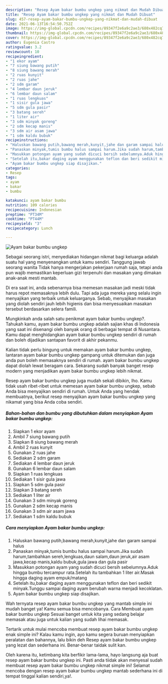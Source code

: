 ```yaml
---
description: "Resep Ayam bakar bumbu ungkep yang nikmat dan Mudah Dibuat"
title: "Resep Ayam bakar bumbu ungkep yang nikmat dan Mudah Dibuat"
slug: 457-resep-ayam-bakar-bumbu-ungkep-yang-nikmat-dan-mudah-dibuat
date: 2021-06-13T16:54:50.752Z
image: https://img-global.cpcdn.com/recipes/89347f2e6a9c2ae3/680x482cq70/ayam-bakar-bumbu-ungkep-foto-resep-utama.jpg
thumbnail: https://img-global.cpcdn.com/recipes/89347f2e6a9c2ae3/680x482cq70/ayam-bakar-bumbu-ungkep-foto-resep-utama.jpg
cover: https://img-global.cpcdn.com/recipes/89347f2e6a9c2ae3/680x482cq70/ayam-bakar-bumbu-ungkep-foto-resep-utama.jpg
author: Eugenia Castro
ratingvalue: 3.2
reviewcount: 10
recipeingredient:
- "1 ekor ayam"
- "7 siung bawang putih"
- "8 siung bawang merah"
- "2 ruas kunyit"
- "2 ruas jahe"
- "2 sdm garam"
- "4 lembar daun jeruk"
- "6 lembar daun salam"
- "1 ruas lengkuas"
- "1 sisir gula jawa"
- "5 sdm gula pasir"
- "3 batang sereh"
- "1 liter air"
- "3 sdm minyak goreng"
- "2 sdm kecap manis"
- "3 sdm air asam jawa"
- "1 sdm kaldu bubuk"
recipeinstructions:
- "Haluskan bawang putih,bawang merah,kunyit,jahe dan garam sampai halus"
- "Panaskan minyak,tumis bumbu halus sampai harum.Jika sudah harum,tambahkan sereh,lengkuas,daun salam,daun jeruk,air asam jawa,kecap manis,kaldu bubuk,gula jawa dan gula pasir"
- "Masukkan potongan ayam yang sudah dicuci bersih sebelumnya.Aduk hingga bumbu tercampur rata.Setelah itu tambahkan 1 liter air.Masak hingga daging ayam empuk/matang"
- "Setelah itu,bakar daging ayam menggunakan teflon dan beri sedikit minyak.Tunggu sampai daging ayam berubah warna menjadi kecoklatan."
- "Ayam bakar bumbu ungkep siap disajikan."
categories:
- Resep
tags:
- ayam
- bakar
- bumbu

katakunci: ayam bakar bumbu 
nutrition: 109 calories
recipecuisine: Indonesian
preptime: "PT34M"
cooktime: "PT44M"
recipeyield: "3"
recipecategory: Lunch

---
```



![Ayam bakar bumbu ungkep](https://img-global.cpcdn.com/recipes/89347f2e6a9c2ae3/680x482cq70/ayam-bakar-bumbu-ungkep-foto-resep-utama.jpg)

Sebagai seorang istri, menyediakan hidangan nikmat bagi keluarga adalah suatu hal yang menyenangkan untuk kamu sendiri. Tanggung jawab seorang  wanita Tidak hanya mengerjakan pekerjaan rumah saja, tetapi anda pun wajib memastikan keperluan gizi terpenuhi dan masakan yang dimakan anak-anak mesti mantab.

Di era  saat ini, anda sebenarnya bisa memesan masakan jadi meski tidak harus repot memasaknya lebih dulu. Tapi ada juga mereka yang selalu ingin menyajikan yang terbaik untuk keluarganya. Sebab, menyajikan masakan yang diolah sendiri jauh lebih higienis dan bisa menyesuaikan masakan tersebut berdasarkan selera famili. 



Mungkinkah anda salah satu penikmat ayam bakar bumbu ungkep?. Tahukah kamu, ayam bakar bumbu ungkep adalah sajian khas di Indonesia yang saat ini disenangi oleh banyak orang di berbagai tempat di Nusantara. Kamu dapat menghidangkan ayam bakar bumbu ungkep sendiri di rumah dan boleh dijadikan santapan favorit di akhir pekanmu.

Kalian tidak perlu bingung untuk memakan ayam bakar bumbu ungkep, lantaran ayam bakar bumbu ungkep gampang untuk ditemukan dan juga anda pun boleh memasaknya sendiri di rumah. ayam bakar bumbu ungkep dapat diolah lewat beragam cara. Sekarang sudah banyak banget resep modern yang menjadikan ayam bakar bumbu ungkep lebih nikmat.

Resep ayam bakar bumbu ungkep juga mudah sekali dibikin, lho. Kamu tidak usah ribet-ribet untuk memesan ayam bakar bumbu ungkep, sebab Anda bisa menyajikan sendiri di rumah. Untuk Anda yang hendak membuatnya, berikut resep menyajikan ayam bakar bumbu ungkep yang nikamat yang bisa Anda coba sendiri.

<!--inarticleads1-->

##### Bahan-bahan dan bumbu yang dibutuhkan dalam menyiapkan Ayam bakar bumbu ungkep:

1. Siapkan 1 ekor ayam
1. Ambil 7 siung bawang putih
1. Siapkan 8 siung bawang merah
1. Ambil 2 ruas kunyit
1. Gunakan 2 ruas jahe
1. Sediakan 2 sdm garam
1. Sediakan 4 lembar daun jeruk
1. Gunakan 6 lembar daun salam
1. Siapkan 1 ruas lengkuas
1. Sediakan 1 sisir gula jawa
1. Siapkan 5 sdm gula pasir
1. Siapkan 3 batang sereh
1. Sediakan 1 liter air
1. Gunakan 3 sdm minyak goreng
1. Gunakan 2 sdm kecap manis
1. Gunakan 3 sdm air asam jawa
1. Sediakan 1 sdm kaldu bubuk




<!--inarticleads2-->

##### Cara menyiapkan Ayam bakar bumbu ungkep:

1. Haluskan bawang putih,bawang merah,kunyit,jahe dan garam sampai halus
1. Panaskan minyak,tumis bumbu halus sampai harum.Jika sudah harum,tambahkan sereh,lengkuas,daun salam,daun jeruk,air asam jawa,kecap manis,kaldu bubuk,gula jawa dan gula pasir
1. Masukkan potongan ayam yang sudah dicuci bersih sebelumnya.Aduk hingga bumbu tercampur rata.Setelah itu tambahkan 1 liter air.Masak hingga daging ayam empuk/matang
1. Setelah itu,bakar daging ayam menggunakan teflon dan beri sedikit minyak.Tunggu sampai daging ayam berubah warna menjadi kecoklatan.
1. Ayam bakar bumbu ungkep siap disajikan.




Wah ternyata resep ayam bakar bumbu ungkep yang mantab simple ini mudah banget ya! Kamu semua bisa mencobanya. Cara Membuat ayam bakar bumbu ungkep Sesuai banget untuk kita yang sedang belajar memasak atau juga untuk kalian yang sudah lihai memasak.

Tertarik untuk mulai mencoba membuat resep ayam bakar bumbu ungkep enak simple ini? Kalau kamu ingin, ayo kamu segera buruan menyiapkan peralatan dan bahannya, lalu bikin deh Resep ayam bakar bumbu ungkep yang lezat dan sederhana ini. Benar-benar taidak sulit kan. 

Oleh karena itu, ketimbang kita berfikir lama-lama, hayo langsung aja buat resep ayam bakar bumbu ungkep ini. Pasti anda tiidak akan menyesal sudah membuat resep ayam bakar bumbu ungkep nikmat simple ini! Selamat mencoba dengan resep ayam bakar bumbu ungkep mantab sederhana ini di tempat tinggal kalian sendiri,ya!.

